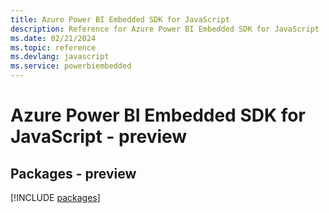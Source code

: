 ```yaml
---
title: Azure Power BI Embedded SDK for JavaScript
description: Reference for Azure Power BI Embedded SDK for JavaScript
ms.date: 02/21/2024
ms.topic: reference
ms.devlang: javascript
ms.service: powerbiembedded
---
```

# Azure Power BI Embedded SDK for JavaScript - preview
## Packages - preview
[!INCLUDE [packages](power-bi-embedded-index.md)]